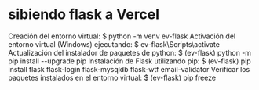 # sibiendo flask a Vercel
Creación del entorno virtual:
$ python -m venv ev-flask
Activación del entorno virtual (Windows) ejecutando:
$ ev-flask\Scripts\activate
Actualización del instalador de paquetes de python:
$ (ev-flask) python -m pip install --upgrade pip
Instalación de Flask utilizando pip:
$ (ev-flask) pip install flask flask-login flask-mysqldb flask-wtf email-validator
Verificar los paquetes instalados en el entorno virtual:
$ (ev-flask) pip freeze
